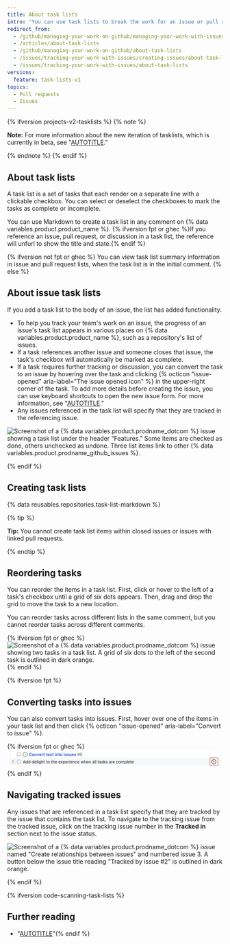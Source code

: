 ```yaml
---
title: About task lists
intro: 'You can use task lists to break the work for an issue or pull request into smaller tasks, then track the full set of work to completion.'
redirect_from:
  - /github/managing-your-work-on-github/managing-your-work-with-issues-and-pull-requests/about-task-lists
  - /articles/about-task-lists
  - /github/managing-your-work-on-github/about-task-lists
  - /issues/tracking-your-work-with-issues/creating-issues/about-task-lists
  - /issues/tracking-your-work-with-issues/about-task-lists
versions:
  feature: task-lists-v1
topics:
  - Pull requests
  - Issues
---
```


{% ifversion projects-v2-tasklists %}
{% note %}

**Note:** For more information about the new iteration of tasklists, which is currently in beta, see "[AUTOTITLE](/issues/managing-your-tasks-with-tasklists/creating-a-tasklist)."

{% endnote %}
{% endif %}

## About task lists

A task list is a set of tasks that each render on a separate line with a clickable checkbox. You can select or deselect the checkboxes to mark the tasks as complete or incomplete.

You can use Markdown to create a task list in any comment on {% data variables.product.product_name %}. {% ifversion fpt or ghec %}If you reference an issue, pull request, or discussion in a task list, the reference will unfurl to show the title and state.{% endif %}

{% ifversion not fpt or ghec %}
You can view task list summary information in issue and pull request lists, when the task list is in the initial comment.
{% else %}

## About issue task lists

If you add a task list to the body of an issue, the list has added functionality.

- To help you track your team's work on an issue, the progress of an issue's task list appears in various places on {% data variables.product.product_name %}, such as a repository's list of issues.
- If a task references another issue and someone closes that issue, the task's checkbox will automatically be marked as complete.
- If a task requires further tracking or discussion, you can convert the task to an issue by hovering over the task and clicking {% octicon "issue-opened" aria-label="The issue opened icon" %} in the upper-right corner of the task. To add more details before creating the issue, you can use keyboard shortcuts to open the new issue form. For more information, see "[AUTOTITLE](/get-started/accessibility/keyboard-shortcuts#issues-and-pull-requests)."
- Any issues referenced in the task list will specify that they are tracked in the referencing issue.

![Screenshot of a {% data variables.product.prodname_dotcom %} issue showing a task list under the header "Features." Some items are checked as done, others unchecked as undone. Three list items link to other {% data variables.product.prodname_github_issues %}.](/assets/images/help/writing/task-list-rendered.png)

{% endif %}

## Creating task lists

{% data reusables.repositories.task-list-markdown %}

{% tip %}

**Tip:** You cannot create task list items within closed issues or issues with linked pull requests.

{% endtip %}

## Reordering tasks

You can reorder the items in a task list. First, click or hover to the left of a task's checkbox until a grid of six dots appears. Then, drag and drop the grid to move the task to a new location.

You can reorder tasks across different lists in the same comment, but you cannot reorder tasks across different comments.

{% ifversion fpt or ghec %} ![Screenshot of a {% data variables.product.prodname_dotcom %} issue showing two tasks in a task list. A grid of six dots to the left of the second task is outlined in dark orange.](/assets/images/help/writing/task-list-reorder.png){% endif %}

{% ifversion fpt %}

## Converting tasks into issues

You can also convert tasks into issues. First, hover over one of the items in your task list and then click {% octicon "issue-opened" aria-label="Convert to issue" %}.

 {% ifversion fpt or ghec %} ![Screenshot of a {% data variables.product.prodname_dotcom %} issue showing two tasks. The"Convert to issue" icon is highlighted with an orange outline.](/assets/images/help/writing/convert-task-lists-into-issues.png){% endif %}

## Navigating tracked issues

Any issues that are referenced in a task list specify that they are tracked by the issue that contains the task list. To navigate to the tracking issue from the tracked issue, click on the tracking issue number in the **Tracked in** section next to the issue status.

![Screenshot of a {% data variables.product.prodname_dotcom %} issue named "Create relationships between issues" and numbered issue 3. A button below the issue title reading "Tracked by issue #2" is outlined in dark orange.](/assets/images/help/writing/task-list-tracked.png)

{% endif %}

{% ifversion code-scanning-task-lists %}

## Further reading

- "[AUTOTITLE](/code-security/code-scanning/managing-code-scanning-alerts/tracking-code-scanning-alerts-in-issues-using-task-lists)"{% endif %}
